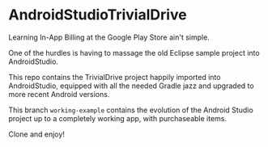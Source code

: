 # AndroidStudioTrivialDrive

Learning In-App Billing at the Google Play Store ain't simple.

One of the hurdles is having to massage the old Eclipse sample project into AndroidStudio.

This repo contains the TrivialDrive project happily imported into AndroidStudio, equipped with all the needed Gradle jazz and upgraded to more recent Android versions.

This branch `working-example` contains the evolution of the Android Studio project up to a completely working app, with purchaseable items.

Clone and enjoy!

